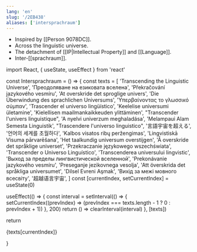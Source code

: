 ```yaml
---
lang: 'en'
slug: '/2EB438'
aliases: ['intersprachraum']
---
```


- Inspired by [[Person 9078DC]].
- Across the linguistic universe.
- The detachment of [[IP|Intellectual Property]] and [[Language]].
- Inter-[[sprachraum]].

import React, { useState, useEffect } from 'react'

const Intersprachraum = () => {
  const texts = [
    'Transcending the Linguistic Universe',
    'Преодоляване на езиковата вселена',
    'Překračování jazykového vesmíru',
    'At overskride det sproglige univers',
    'Die Überwindung des sprachlichen Universums',
    'Υπερβαίνοντας το γλωσσικό σύμπαν',
    'Trascender el universo lingüístico',
    'Keelelise universumi ületamine',
    'Kielellisen maailmankaikkeuden ylittäminen',
    "Transcender l'univers linguistique",
    'A nyelvi univerzum meghaladása',
    'Melampaui Alam Semesta Linguistik',
    "Trascendere l'universo linguistico",
    '言語宇宙を超える',
    '언어의 세계를 초월하다',
    'Kalbos visatos ribų peržengimas',
    'Lingvistiskā Visuma pārvarēšana',
    'Het taalkundig universum overstijgen',
    'Å overskride det språklige universet',
    'Przekraczanie językowego wszechświata',
    'Transcender o Universo Linguístico',
    'Transcenderea universului lingvistic',
    'Выход за пределы лингвистической вселенной',
    'Prekonávanie jazykového vesmíru',
    'Preseganje jezikovnega vesolja',
    'Att överskrida det språkliga universumet',
    'Dilsel Evreni Aşmak',
    'Вихід за межі мовного всесвіту',
    '超越语言宇宙',
  ]
  const [currentIndex, setCurrentIndex] = useState(0)

  useEffect(() => {
    const interval = setInterval(() => {
      setCurrentIndex((prevIndex) => (prevIndex === texts.length - 1 ? 0 : prevIndex + 1))
    }, 200)
    return () => clearInterval(interval)
  }, [texts])

  return <p>{texts[currentIndex]}</p>
}

<Callout type="info" title='Intersprachraum' icon="💬">

<Intersprachraum/>

</Callout>
